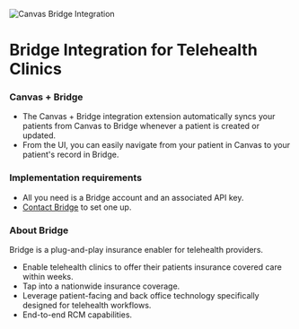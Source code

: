 ![Canvas Bridge Integration](https://images.prismic.io/canvas-website/Z2SdppbqstJ98tCr_bridge_logo_200px.png?auto=format,compress)

# Bridge Integration for Telehealth Clinics

### Canvas + Bridge
- The Canvas + Bridge integration extension automatically syncs your patients from Canvas to Bridge whenever a patient is created or updated.
- From the UI, you can easily navigate from your patient in Canvas to your patient's record in Bridge.

### Implementation requirements
- All you need is a Bridge account and an associated API key.
- [Contact Bridge](https://www.usebridge.com/contact) to set one up.

### About Bridge
Bridge is a plug-and-play insurance enabler for telehealth providers.
- Enable telehealth clinics to offer their patients insurance covered care within weeks.
- Tap into a nationwide insurance coverage.
- Leverage patient-facing and back office technology specifically designed for telehealth workflows.
- End-to-end RCM capabilities.
